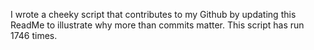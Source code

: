 I wrote a cheeky script that contributes to my Github by updating this ReadMe to illustrate why more than commits matter. This script has run 1746 times.
